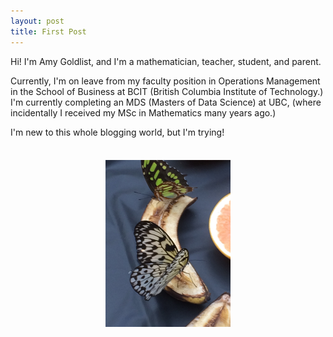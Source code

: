 ```yaml
---
layout: post
title: First Post
---
```


Hi! I'm Amy Goldlist, and I'm a mathematician, teacher, student, and parent.

Currently, I'm on leave from my faculty position in Operations Management in the School of Business at BCIT (British Columbia Institute of Technology.)  I'm currently completing an MDS (Masters of Data Science) at UBC, (where incidentally I received my MSc in Mathematics many years ago.)

I'm new to this whole blogging world, but I'm trying!



<h5 align="center">
  <br>
<img src="/images/butterfly.JPG" alt="sw_vs_st" width="200">
<br>
</h5>
